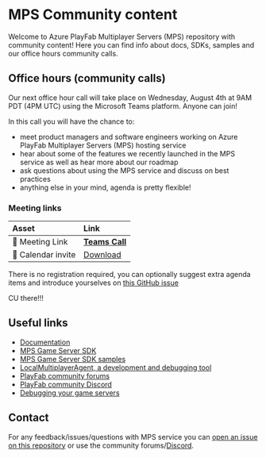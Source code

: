 # MPS Community content 

Welcome to Azure PlayFab Multiplayer Servers (MPS) repository with community content! Here you can find info about docs, SDKs, samples and our office hours community calls.

## Office hours (community calls)

Our next office hour call will take place on Wednesday, August 4th at 9AM PDT (4PM UTC) using the Microsoft Teams platform. Anyone can join!

In this call you will have the chance to:

- meet product managers and software engineers working on Azure PlayFab Multiplayer Servers (MPS) hosting service
- hear about some of the features we recently launched in the MPS service as well as hear more about our roadmap
- ask questions about using the MPS service and discuss on best practices
- anything else in your mind, agenda is pretty flexible!

### Meeting links

| Asset | Link        |
|:-----------|:------------|
| 🔗 Meeting Link | [**Teams Call**](https://teams.microsoft.com/l/meetup-join/19%3ameeting_ZDliOWVjNTItOWI3OS00ZDQ0LTg0MDAtYjUzNTU0ZWVkMjMx%40thread.v2/0?context=%7b%22Tid%22%3a%2272f988bf-86f1-41af-91ab-2d7cd011db47%22%2c%22Oid%22%3a%22cc7c557e-d93a-48c6-af68-a4d6c514d733%22%7d) 
| :calendar: Calendar invite | [Download](https://mpsvarious.blob.core.windows.net/resources/0821.ics)

There is no registration required, you can optionally suggest extra agenda items and introduce yourselves on [this GitHub issue](https://github.com/PlayFab/mpscommunity/issues/2)

CU there!!!

## Useful links

- [Documentation](https://docs.microsoft.com/en-us/gaming/playfab/features/multiplayer/servers/)
- [MPS Game Server SDK](https://github.com/PlayFab/gsdk)
- [MPS Game Server SDK samples](https://github.com/PlayFab/gsdksamples)
- [LocalMultiplayerAgent, a development and debugging tool](https://github.com/PlayFab/MpsAgent)
- [PlayFab community forums](https://community.playfab.com/index.html)
- [PlayFab community Discord](https://discord.gg/gamestack)
- [Debugging your game servers](https://github.com/PlayFab/gsdkSamples/blob/master/Debugging.md)

## Contact

For any feedback/issues/questions with MPS service you can [open an issue on this repository](https://github.com/PlayFab/mpscommunity/issues/new) or use the community forums/[Discord](https://discord.gg/gamestack).
